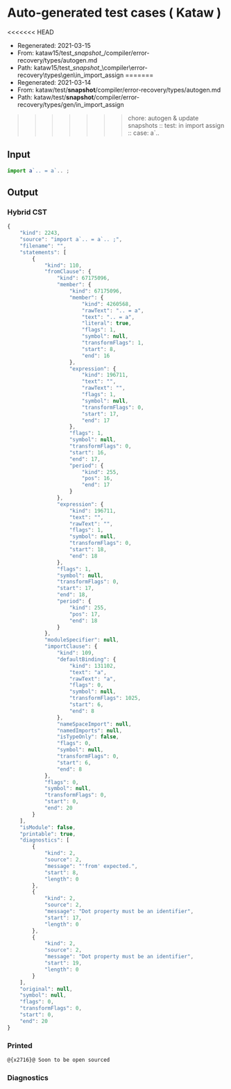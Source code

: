 # Auto-generated test cases ( Kataw )
<<<<<<< HEAD
- Regenerated: 2021-03-15
- From: kataw15/test\__snapshot__/compiler/error-recovery/types/autogen.md
- Path: kataw15/test\__snapshot__\compiler\error-recovery\types\gen\in_import_assign
=======
- Regenerated: 2021-03-14
- From: kataw/test/__snapshot__/compiler/error-recovery/types/autogen.md
- Path: kataw/test/__snapshot__/compiler/error-recovery/types/gen/in_import_assign
>>>>>>> chore: autogen & update snapshots
> :: test: in import assign
> :: case: a`..
## Input

`````js
import a`.. = a`.. ;
`````

## Output

### Hybrid CST

```javascript
{
    "kind": 2243,
    "source": "import a`.. = a`.. ;",
    "filename": "",
    "statements": [
        {
            "kind": 110,
            "fromClause": {
                "kind": 67175096,
                "member": {
                    "kind": 67175096,
                    "member": {
                        "kind": 4260568,
                        "rawText": ".. = a",
                        "text": ".. = a",
                        "literal": true,
                        "flags": 1,
                        "symbol": null,
                        "transformFlags": 1,
                        "start": 8,
                        "end": 16
                    },
                    "expression": {
                        "kind": 196711,
                        "text": "",
                        "rawText": "",
                        "flags": 1,
                        "symbol": null,
                        "transformFlags": 0,
                        "start": 17,
                        "end": 17
                    },
                    "flags": 1,
                    "symbol": null,
                    "transformFlags": 0,
                    "start": 16,
                    "end": 17,
                    "period": {
                        "kind": 255,
                        "pos": 16,
                        "end": 17
                    }
                },
                "expression": {
                    "kind": 196711,
                    "text": "",
                    "rawText": "",
                    "flags": 1,
                    "symbol": null,
                    "transformFlags": 0,
                    "start": 18,
                    "end": 18
                },
                "flags": 1,
                "symbol": null,
                "transformFlags": 0,
                "start": 17,
                "end": 18,
                "period": {
                    "kind": 255,
                    "pos": 17,
                    "end": 18
                }
            },
            "moduleSpecifier": null,
            "importClause": {
                "kind": 109,
                "defaultBinding": {
                    "kind": 131102,
                    "text": "a",
                    "rawText": "a",
                    "flags": 0,
                    "symbol": null,
                    "transformFlags": 1025,
                    "start": 6,
                    "end": 8
                },
                "nameSpaceImport": null,
                "namedImports": null,
                "isTypeOnly": false,
                "flags": 0,
                "symbol": null,
                "transformFlags": 0,
                "start": 6,
                "end": 8
            },
            "flags": 0,
            "symbol": null,
            "transformFlags": 0,
            "start": 0,
            "end": 20
        }
    ],
    "isModule": false,
    "printable": true,
    "diagnostics": [
        {
            "kind": 2,
            "source": 2,
            "message": "'from' expected.",
            "start": 8,
            "length": 0
        },
        {
            "kind": 2,
            "source": 2,
            "message": "Dot property must be an identifier",
            "start": 17,
            "length": 0
        },
        {
            "kind": 2,
            "source": 2,
            "message": "Dot property must be an identifier",
            "start": 19,
            "length": 0
        }
    ],
    "original": null,
    "symbol": null,
    "flags": 0,
    "transformFlags": 0,
    "start": 0,
    "end": 20
}
```

### Printed

```javascript
@{x2716}@ Soon to be open sourced
```

### Diagnostics

```javascript

```


